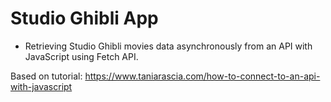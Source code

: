 # Studio Ghibli App

- Retrieving Studio Ghibli movies data asynchronously from an API with JavaScript using Fetch API.

Based on tutorial: https://www.taniarascia.com/how-to-connect-to-an-api-with-javascript
